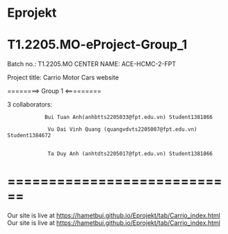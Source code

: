 # Eprojekt
# T1.2205.MO-eProject-Group_1
Batch no.: T1.2205.MO
CENTER NAME: ACE-HCMC-2-FPT 

Project title: Carrio Motor Cars website

========> Group 1 <=========

3 collaborators: 

                Bui Tuan Anh(anhbtts2205033@fpt.edu.vn) Student1381866

                 Vu Dai Vinh Quang (quangvdvts2205007@fpt.edu.vn) Student1384672 

                 
                 Ta Duy Anh (anhtdts2205017@fpt.edu.vn) Student1381866

                 

                 
============================
=======
Our site is live at https://hametbui.github.io/Eprojekt/tab/Carrio_index.html
Our site is live at https://hametbui.github.io/Eprojekt/tab/Carrio_index.html


